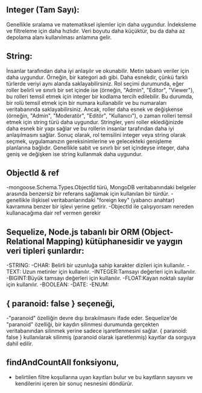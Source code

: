 ## Integer (Tam Sayı):
Genellikle sıralama ve matematiksel işlemler için daha uygundur.
İndeksleme ve filtreleme için daha hızlıdır.
Veri boyutu daha küçüktür, bu da daha az depolama alanı kullanılması anlamına gelir.
## String:
İnsanlar tarafından daha iyi anlaşılır ve okunabilir.
Metin tabanlı veriler için daha uygundur. Örneğin, bir kategori adı gibi.
Daha esnekdir, çünkü farklı türlerde veriyi aynı alanda saklayabilirsiniz.
Rol seçimi durumunda, eğer roller belirli ve sınırlı bir set içinde ise (örneğin, "Admin", "Editor", "Viewer"), bu rolleri temsil etmek için integer bir kodlama tercih edilebilir. Bu durumda, bir rolü temsil etmek için bir numara kullanabilir ve bu numaraları veritabanında saklayabilirsiniz.
    Ancak, roller daha esnek ve değişkense (örneğin, "Admin", "Moderatör", "Editör", "Kullanıcı"), o zaman rolleri temsil etmek için string türü daha uygundur. 
Stringler, yeni roller eklediğinizde daha esnek bir yapı sağlar ve bu rollerin insanlar tarafından daha iyi anlaşılmasını sağlar.
    Sonuç olarak, rol temsilini integer veya string olarak seçmek, uygulamanızın gereksinimlerine ve gelecekteki genişleme planlarına bağlıdır. 
Genellikle sabit ve sınırlı bir set içindeyse integer, daha geniş ve değişken ise string kullanmak daha uygundur.

## ObjectId & ref
-mongoose.Schema.Types.ObjectId türü, MongoDB veritabanındaki belgeler arasında benzersiz bir referans sağlamak için kullanılan bir türdür.
-genellikle ilişkisel veritabanlarındaki "foreign key" (yabancı anahtar) kavramına benzer bir işlevi yerine getirir.
-ObjectId ile çalışıyorsam nereden kullanacağıma dair ref vermen gerekir

## Sequelize, Node.js tabanlı bir ORM (Object-Relational Mapping) kütüphanesidir ve yaygın veri tipleri şunlardır:
-STRING:
-CHAR: Belirli bir uzunluğa sahip karakter dizileri için kullanılır.
-TEXT: Uzun metinler için kullanılır.
-INTEGER:Tamsayı değerleri için kullanılır.
-BIGINT:Büyük tamsayı değerleri için kullanılır.
-FLOAT:Kayan noktalı sayılar için kullanılır.
-BOOLEAN:
-DATE:
-ENUM:

## { paranoid: false } seçeneği, 
-"paranoid" özelliğin devre dışı bırakılmasını ifade eder. Sequelize'de "paranoid" özelliği, bir kaydın silinmesi durumunda gerçekten veritabanından silinmek yerine sadece işaretlenmesini sağlar. { paranoid: false } kullanılarak silinmiş (paranoid olarak işaretlenmiş) kayıtlar da sorguya dahil edilir.

## findAndCountAll fonksiyonu,
- belirtilen filtre koşullarına uyan kayıtları bulur ve bu kayıtların sayısını ve kendilerini içeren bir sonuç nesnesini döndürür.
